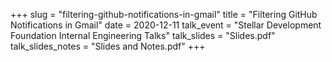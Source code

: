 +++
slug = "filtering-github-notifications-in-gmail"
title = "Filtering GitHub Notifications in Gmail"
date = 2020-12-11
talk_event = "Stellar Development Foundation Internal Engineering Talks"
talk_slides = "Slides.pdf"
talk_slides_notes = "Slides and Notes.pdf"
+++
